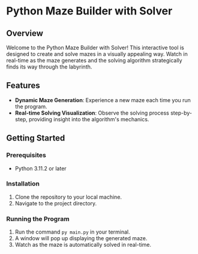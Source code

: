 # Python Maze Builder with Solver

## Overview
Welcome to the Python Maze Builder with Solver! This interactive tool is designed to create and solve mazes in a visually appealing way. Watch in real-time as the maze generates and the solving algorithm strategically finds its way through the labyrinth.

## Features
- **Dynamic Maze Generation**: Experience a new maze each time you run the program.
- **Real-time Solving Visualization**: Observe the solving process step-by-step, providing insight into the algorithm's mechanics.

## Getting Started
### Prerequisites
- Python 3.11.2 or later

### Installation
1. Clone the repository to your local machine.
2. Navigate to the project directory.

### Running the Program
1. Run the command `py main.py` in your terminal.
2. A window will pop up displaying the generated maze.
3. Watch as the maze is automatically solved in real-time.
